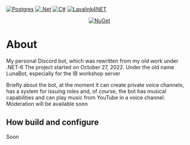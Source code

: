 [![Postgres](https://img.shields.io/badge/postgres-%23316192.svg?style=for-the-badge&logo=postgresql&logoColor=white)](#postgres)
[![.Net](https://img.shields.io/badge/.NET-5C2D91?style=for-the-badge&logo=.net&logoColor=white)](#.Net)
[![C#](https://img.shields.io/badge/c%23-%23239120.svg?style=for-the-badge&logo=csharp&logoColor=white)](c#)
[![Lavalink4NET](https://github.com/angelobreuer/Lavalink4NET)](#Lavalink4NET)
<p align="center">
  <a href="https://www.nuget.org/packages/Discord.Net/">
      <img src="https://img.shields.io/nuget/vpre/Discord.Net.svg?maxAge=2592000?style=plastic" alt="NuGet">
  </a>
</p>


# About
My personal Discord bot, which was rewritten from my old work under .NET-6
The project started on October 27, 2022. Under the old name LunaBot, especially for the IB workshop server

Briefly about the bot, at the moment it can create private voice channels, has a system for issuing roles and, of course, the bot has musical capabilities and can play music from YouTube in a voice channel.
Moderation will be available soon

## How build and configure
Soon
